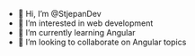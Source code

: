 - 👋 Hi, I’m @StjepanDev
- 👀 I’m interested in web development
- 🌱 I’m currently learning Angular
- 💞️ I’m looking to collaborate on Angular topics

<!---
StjepanDev/StjepanDev is a ✨ special ✨ repository because its `README.md` (this file) appears on your GitHub profile.
You can click the Preview link to take a look at your changes.
--->

